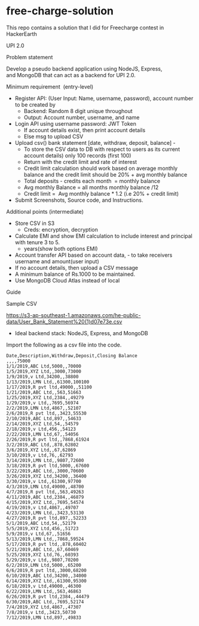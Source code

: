 # free-charge-solution

This repo contains a solution that I did for Freecharge contest in HackerEarth

UPI 2.0

Problem statement

Develop a pseudo backend application using NodeJS, Express, and MongoDB that can act as a backend for UPI 2.0.

Minimum requirement  (entry-level)

- Register API: (User Input: Name, username, password), account number to be created by
	- Backend: Random 8 digit unique throughout
	- Output: Account number, username, and name
- Login API using username password: JWT Token
	- If account details exist, then print account details
	- Else msg to upload CSV
- Upload csv() bank statement [date, withdraw, deposit, balance] -
	- To store the CSV data to DB with respect to users as its current account details) only 100 records (first 100)
	- Return with the credit limit and rate of interest
	- Credit limit calculation should work based on average monthly balance and the credit limit should be 20% + avg monthly balance
	- Total deposits - credits each month  = monthly balance
	- Avg monthly Balance = all months monthly balance /12
	- Credit limit =  Avg monthly balance * 1.2 (i.e 20% + credit limit)
- Submit Screenshots, Source code, and Instructions. 

Additional points (intermediate)

- Store CSV in S3
	- Creds: encryption, decryption
- Calculate EMI and show EMI calculation to include interest and principal with tenure 3 to 5.
	- years(show both options EMI)
- Account transfer API based on account data, - to take receivers username and amount(user input)
- If no account details, then upload a CSV message
- A minimum balance of Rs.1000 to be maintained.
- Use MongoDB Cloud Atlas instead of local 

Guide

Sample CSV 

https://s3-ap-southeast-1.amazonaws.com/he-public-data/User_Bank_Statement%20(1)d07e73e.csv

- Ideal backend stack: NodeJS, Express, and MongoDB

Import the following as a csv file into the code.

```
Date,Description,Withdraw,Deposit,Closing Balance
,,,,75000
1/1/2019,ABC Ltd,5000,,70000
1/5/2019,XYZ Ltd,,3000,73000
1/9/2019,v Ltd,34200,,38800
1/13/2019,LMN Ltd,,61300,100100
1/17/2019,R pvt ltd,49000,,51100
1/21/2019,ABC Ltd,,563,51663
1/25/2019,XYZ Ltd,2384,,49279
1/29/2019,v Ltd,,7695,56974
2/2/2019,LMN Ltd,4867,,52107
2/6/2019,R pvt ltd,,3423,55530
2/10/2019,ABC Ltd,897,,54633
2/14/2019,XYZ Ltd,54,,54579
2/18/2019,v Ltd,456,,54123
2/22/2019,LMN Ltd,67,,54056
2/26/2019,R pvt ltd,,7868,61924
3/2/2019,ABC Ltd,,878,62802
3/6/2019,XYZ Ltd,,67,62869
3/10/2019,v Ltd,76,,62793
3/14/2019,LMN Ltd,,9807,72600
3/18/2019,R pvt ltd,5000,,67600
3/22/2019,ABC Ltd,,3000,70600
3/26/2019,XYZ Ltd,34200,,36400
3/30/2019,v Ltd,,61300,97700
4/3/2019,LMN Ltd,49000,,48700
4/7/2019,R pvt ltd,,563,49263
4/11/2019,ABC Ltd,2384,,46879
4/15/2019,XYZ Ltd,,7695,54574
4/19/2019,v Ltd,4867,,49707
4/23/2019,LMN Ltd,,3423,53130
4/27/2019,R pvt ltd,897,,52233
5/1/2019,ABC Ltd,54,,52179
5/5/2019,XYZ Ltd,456,,51723
5/9/2019,v Ltd,67,,51656
5/13/2019,LMN Ltd,,7868,59524
5/17/2019,R pvt ltd,,878,60402
5/21/2019,ABC Ltd,,67,60469
5/25/2019,XYZ Ltd,76,,60393
5/29/2019,v Ltd,,9807,70200
6/2/2019,LMN Ltd,5000,,65200
6/6/2019,R pvt ltd,,3000,68200
6/10/2019,ABC Ltd,34200,,34000
6/14/2019,XYZ Ltd,,61300,95300
6/18/2019,v Ltd,49000,,46300
6/22/2019,LMN Ltd,,563,46863
6/26/2019,R pvt ltd,2384,,44479
6/30/2019,ABC Ltd,,7695,52174
7/4/2019,XYZ Ltd,4867,,47307
7/8/2019,v Ltd,,3423,50730
7/12/2019,LMN Ltd,897,,49833
```

